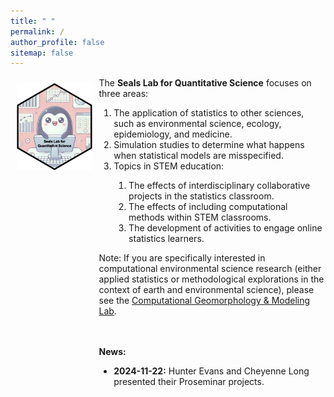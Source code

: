 ```yaml
---
title: " "
permalink: /
author_profile: false
sitemap: false
---
```


<div style="display: flex;">

<div style="flex: 25%; padding: 10px;">
<center>
<img src = "https://raw.githubusercontent.com/sealslab/sealslab.github.io/refs/heads/master/files/logo/hex.png" width=300>
</center>
</div>

<div style="flex: 75%; padding: 1px;">
The <b>Seals Lab for Quantitative Science</b> focuses on three areas:

<ol>
  <li>The application of statistics to other sciences, such as environmental science, ecology, epidemiology, and medicine.</li>
  <li>Simulation studies to determine what happens when statistical models are misspecified.</li>
  <li>Topics in STEM education: </li>
  <ol>
  <li>The effects of interdisciplinary collaborative projects in the statistics classroom.</li>
  <li>The effects of including computational methods within STEM classrooms.</li>
  <li>The development of activities to engage online statistics learners.</li>
  </ol>
</ol>

Note: If you are specifically interested in computational environmental science research (either applied statistics or methodological explorations in the context of earth and environmental science), please see the <a href="https://cgmlabuwf.github.io/">Computational Geomorphology & Modeling Lab</a>.    
<br><br>

<b>News:</b> 

<ul>
  <li><b>2024-11-22:</b> Hunter Evans and Cheyenne Long presented their Proseminar projects.</li>
</ul>  

<!-- **News** -->

</div>

</div>